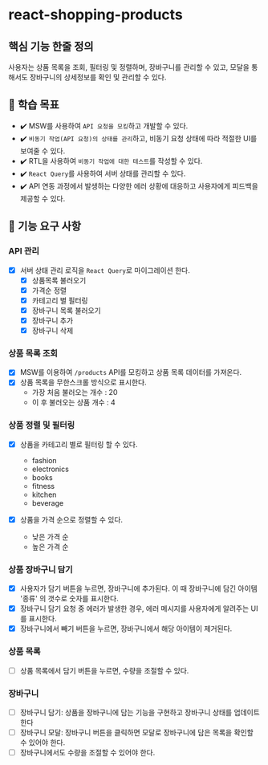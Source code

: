 # react-shopping-products

## 핵심 기능 한줄 정의

사용자는 상품 목록을 조회, 필터링 및 정렬하며, 장바구니를 관리할 수 있고, 모달을 통해서도 장바구니의 상세정보를 확인 및 관리할 수 있다.

## 📍 학습 목표

- ✔️ MSW를 사용하여 `API 요청을 모킹`하고 개발할 수 있다.
- ✔️ `비동기 작업(API 요청)의 상태를 관리`하고, 비동기 요청 상태에 따라 적절한 UI를 보여줄 수 있다.
- ✔️ RTL을 사용하여 `비동기 작업에 대한 테스트`를 작성할 수 있다.
- ✔️ `React Query`를 사용하여 서버 상태를 관리할 수 있다.
- ✔️ API 연동 과정에서 발생하는 다양한 에러 상황에 대응하고 사용자에게 피드백을 제공할 수 있다.

## 🎯 기능 요구 사항

### API 관리

- [x] 서버 상태 관리 로직을 `React Query`로 마이그레이션 한다.
  - [x] 상품목록 불러오기
  - [x] 가격순 정렬
  - [x] 카테고리 별 필터링
  - [x] 장바구니 목록 불러오기
  - [x] 장바구니 추가
  - [x] 장바구니 삭제

### 상품 목록 조회

- [x] MSW를 이용하여 `/products` API를 모킹하고 상품 목록 데이터를 가져온다.
- [x] 상품 목록을 무한스크롤 방식으로 표시한다.
  - 가장 처음 불러오는 개수 : 20
  - 이 후 불러오는 상품 개수 : 4

### 상품 정렬 및 필터링

- [x] 상품을 카테고리 별로 필터링 할 수 있다.

  - fashion
  - electronics
  - books
  - fitness
  - kitchen
  - beverage

- [x] 상품을 가격 순으로 정렬할 수 있다.
  - 낮은 가격 순
  - 높은 가격 순

### 상품 장바구니 담기

- [x] 사용자가 담기 버튼을 누르면, 장바구니에 추가된다. 이 때 장바구니에 담긴 아이템 '종류' 의 갯수로 숫자를 표시한다.
- [x] 장바구니 담기 요청 중 에러가 발생한 경우, 에러 메시지를 사용자에게 알려주는 UI를 표시한다.
- [x] 장바구니에서 빼기 버튼을 누르면, 장바구니에서 해당 아이템이 제거된다.

### 상품 목록

- [ ] 상품 목록에서 담기 버튼을 누르면, 수량을 조절할 수 있다.

### 장바구니

- [ ] 장바구니 담기: 상품을 장바구니에 담는 기능을 구현하고 장바구니 상태를 업데이트한다
- [ ] 장바구니 모달: 장바구니 버튼을 클릭하면 모달로 장바구니에 담은 목록을 확인할 수 있어야 한다.
- [ ] 장바구니에서도 수량을 조절할 수 있어야 한다.

